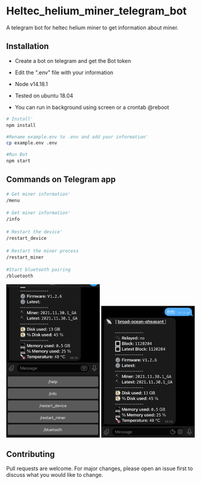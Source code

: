 # Heltec_helium_miner_telegram_bot
A telegram bot for heltec helium miner to get information about miner.

## Installation
- Create a bot on telegram and get the Bot token
- Edit the ".env" file with your information

- Node v14.18.1
- Tested on ubuntu 18.04
- You can run in background using screen or a crontab @reboot

```bash
# Install'
npm install 
```
```bash
#Rename example.env to .env and add your information'
cp example.env .env 
```


```bash
#Run Bot
npm start
```

## Commands on Telegram app

```bash
# Get miner information'
/menu

# Get miner information'
/info

# Restart the device'
/restart_device

# Restart the miner process
/restart_miner

#Start bluetooth pairing
/bluetooth
```


<img src="assets/image1.jpeg" width="250"/> <img src="assets/image2.jpeg" width="250"/>



## Contributing
Pull requests are welcome. For major changes, please open an issue first to discuss what you would like to change.

